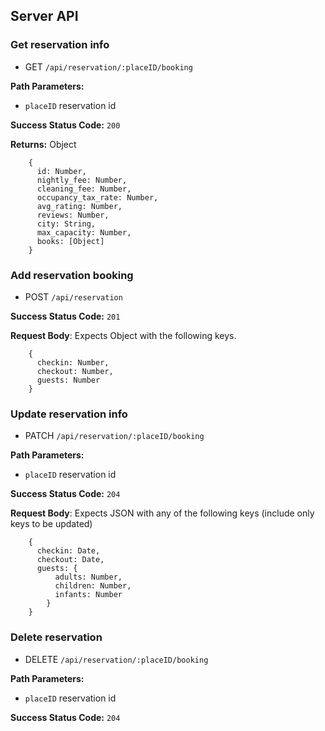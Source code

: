 ## Server API

### Get reservation info
  * GET `/api/reservation/:placeID/booking`

**Path Parameters:**
  * `placeID` reservation id

**Success Status Code:** `200`

**Returns:** Object

```
    {
      id: Number,
      nightly_fee: Number,
      cleaning_fee: Number,
      occupancy_tax_rate: Number,
      avg_rating: Number,
      reviews: Number,
      city: String,
      max_capacity: Number,
      books: [Object]
    }
```

### Add reservation booking
  * POST `/api/reservation`

**Success Status Code:** `201`

**Request Body**: Expects Object with the following keys.

```
    {
      checkin: Number,
      checkout: Number,
      guests: Number
    }
```


### Update reservation info
  * PATCH `/api/reservation/:placeID/booking`

**Path Parameters:**
  * `placeID` reservation id

**Success Status Code:** `204`

**Request Body**: Expects JSON with any of the following keys (include only keys to be updated)

```
    {
      checkin: Date,
      checkout: Date,
      guests: {
          adults: Number,
          children: Number,
          infants: Number
        }
    }
```

### Delete reservation
  * DELETE `/api/reservation/:placeID/booking`

**Path Parameters:**
  * `placeID` reservation id

**Success Status Code:** `204`
